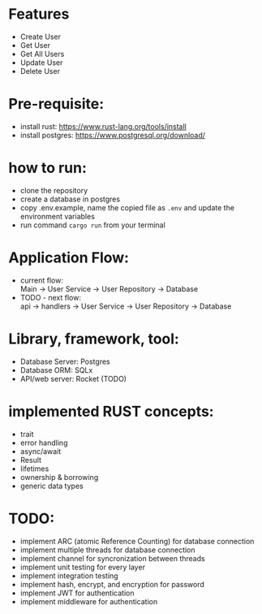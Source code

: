 # Features
- Create User
- Get User
- Get All Users
- Update User
- Delete User

# Pre-requisite:
- install rust: https://www.rust-lang.org/tools/install
- install postgres: https://www.postgresql.org/download/

# how to run:
- clone the repository
- create a database in postgres
- copy .env.example, name the copied file as `.env` and update the environment variables
- run command `cargo run` from your terminal

# Application Flow:
  - current flow:  
     Main -> User Service -> User Repository -> Database
  - TODO - next flow:  
     api -> handlers -> User Service -> User Repository -> Database

# Library, framework, tool:
- Database Server: Postgres
- Database ORM: SQLx
- API/web server: Rocket (TODO)

# implemented RUST concepts:
- trait
- error handling
- async/await
- Result
- lifetimes
- ownership & borrowing
- generic data types   

# TODO:
- implement ARC (atomic Reference Counting) for database connection
- implement multiple threads for database connection
- implement channel for syncronization between threads
- implement unit testing for every layer
- implement integration testing
- implement hash, encrypt, and encryption for password
- implement JWT for authentication
- implement middleware for authentication